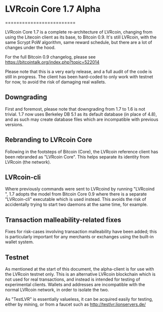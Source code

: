 # LVRcoin Core 1.7 Alpha
=========================

LVRcoin Core 1.7 is a complete re-architecture of LVRcoin, changing from
using the Litecoin client as its base, to Bitcoin 0.9. It's still LVRcoin,
with the same Scrypt PoW algorithm, same reward schedule, but there are a 
lot of changes under the hood.


For the full Bitcoin 0.9 changelog, please see https://bitcointalk.org/index.php?topic=522014

Please note that this is a very early release, and a full audit of the code
is still in progress. The client has been hard-coded to only work with testnet
for now, to avoid the risk of damaging real wallets.


Downgrading
-----------

First and foremost, please note that downgrading from 1.7 to 1.6 is not trivial.
1.7 now uses Berkeley DB 5.1 as its default database (in place of 4.8), and as
such may create database files which are incompatible with previous versions.

Rebranding to LVRcoin Core
---------------------------

Following in the footsteps of Bitcoin (Core), the LVRcoin reference client
has been rebranded as "LVRcoin Core". This helps separate its identity
from LVRcoin (the network).

LVRcoin-cli
------------

Where previously commands were sent to LVRcoind by running
"LVRcoind <command>", 1.7 adopts the model from Bitcoin Core 0.9 where there is
a separate "LVRcoin-cli" executable which is used instead. This avoids the risk
of accidentally trying to start two daemons at the same time, for example.


Transaction malleability-related fixes
--------------------------------------

Fixes for risk-cases involving transaction malleability have been added; this
is particularly important for any merchants or exchanges using the built-in
wallet system. 

Testnet
-------

As mentioned at the start of this document, the alpha-client is for use with the
LVRcoin testnet only. This is an alternative LVRcoin blockchain which is
not used for real transactions, and instead is intended for testing of experimental
clients. Wallets and addresses are incompatible with the normal LVRcoin
network, in order to isolate the two.

As "TestLVR" is essentially valueless, it can be acquired easily for testing,
either by mining, or from a faucet such as http://testlvr.lionservers.de/
